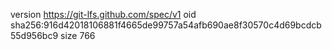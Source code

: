 version https://git-lfs.github.com/spec/v1
oid sha256:916d42018106881f4665de99757a54afb690ae8f30570c4d69bcdcb55d956bc9
size 766

